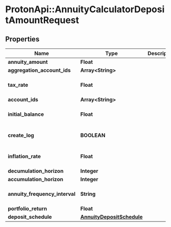 # ProtonApi::AnnuityCalculatorDepositAmountRequest

## Properties
Name | Type | Description | Notes
------------ | ------------- | ------------- | -------------
**annuity_amount** | **Float** |  | 
**aggregation_account_ids** | **Array&lt;String&gt;** |  | [optional] 
**tax_rate** | **Float** |  | [optional] [default to 0.0]
**account_ids** | **Array&lt;String&gt;** |  | [optional] 
**initial_balance** | **Float** |  | [optional] [default to 0.0]
**create_log** | **BOOLEAN** |  | [optional] [default to false]
**inflation_rate** | **Float** |  | [optional] [default to 0.0]
**decumulation_horizon** | **Integer** |  | 
**accumulation_horizon** | **Integer** |  | 
**annuity_frequency_interval** | **String** |  | [optional] [default to &#39;year&#39;]
**portfolio_return** | **Float** |  | 
**deposit_schedule** | [**AnnuityDepositSchedule**](AnnuityDepositSchedule.md) |  | [optional] 



